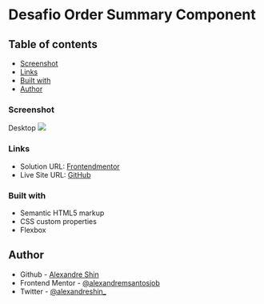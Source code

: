 # Desafio Order Summary Component

## Table of contents

  - [Screenshot](#screenshot)
  - [Links](#links)
  - [Built with](#built-with)
  - [Author](#author)

### Screenshot

Desktop
![](https://imgtr.ee/images/2023/05/14/vnYb0.jpg)

### Links

- Solution URL: <a href="https://www.frontendmentor.io/solutions/order-summary-component-flex-QJHPIlivWD"> Frontendmentor</a>
- Live Site URL: <a href="https://alexandremsantosjob.github.io/desafio-order-summary-component/"> GitHub</a>


### Built with

- Semantic HTML5 markup
- CSS custom properties
- Flexbox


## Author

- Github - [Alexandre Shin](https://github.com/alexandremsantosjob)
- Frontend Mentor - [@alexandremsantosjob](https://www.frontendmentor.io/profile/alexandremsantosjob)
- Twitter - [@alexandreshin_](https://twitter.com/alexandreshin_)
